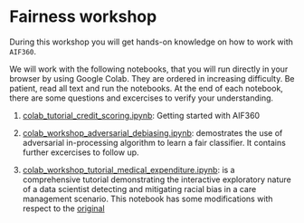 # Fairness workshop

During this workshop you will get hands-on knowledge on how to work with `AIF360`.

We will work with the following notebooks, that you will run directly in your browser by using Google Colab. They are ordered in increasing difficulty. Be patient, read all text and run the notebooks. At the end of each notebook, there are some questions and excercises to verify your understanding.

1. [colab_tutorial_credit_scoring.ipynb](https://colab.research.google.com/github/josephineHonore/AIF360/blob/master/colab_examples/colab_tutorial_credit_scoring.ipynb):
Getting started with AIF360

2. [colab_workshop_adversarial_debiasing.ipynb](https://colab.research.google.com/github/josephineHonore/AIF360/blob/master/colab_examples/colab_workshop_adversarial_debiasing.ipynb): demostrates the use of adversarial in-processing algorithm to learn a fair classifier. It contains further excercises to follow up.

3. [colab_workshop_tutorial_medical_expenditure.ipynb](https://colab.research.google.com/github/josephineHonore/AIF360/blob/master/colab_examples/colab_workshop_tutorial_medical_expenditure.ipynb): is a comprehensive tutorial demonstrating the interactive exploratory nature of a data scientist detecting and mitigating racial bias in a care management scenario. This notebook has some modifications with respect to the [original](https://colab.research.google.com/github/josephineHonore/AIF360/blob/master/colab_examples/tutorial_medical_expenditure.ipynb)
